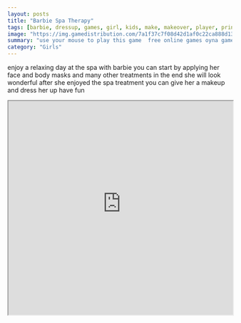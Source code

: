 ```yaml
---
layout: posts
title: "Barbie Spa Therapy"
tags: [barbie, dressup, games, girl, kids, make, makeover, player, princess, spa, therapy, free, online, games, oyna, game, free, games, play, play, games]
image: "https://img.gamedistribution.com/7a1f37c7f08d42d1af0c22ca888d13ca.jpg"
summary: "use your mouse to play this game  free online games oyna game free games play play games"
category: "Girls"
---
```


enjoy a relaxing day at the spa with barbie you can start by applying her face and body masks and many other treatments in the end she will look wonderful after she enjoyed the spa treatment you can give her a makeup and dress her up have fun

<iframe width="100%" height="480px;" src="https://flash.gamedistribution.com?game=7a1f37c7f08d42d1af0c22ca888d13ca"></iframe>